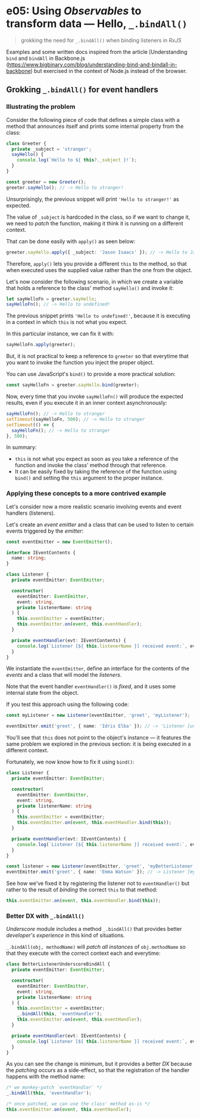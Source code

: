 # e05: Using *Observables* to transform data &mdash; Hello, `_.bindAll()`
> grokking the need for `_.bindAll()` when binding listeners in *RxJS*

Examples and some written docs inspired from the article [Understanding `bind` and `bindAll` in Backbone.js (https://www.bigbinary.com/blog/understanding-bind-and-bindall-in-backbone) but exercised in the context of Node.js instead of the browser.

## Grokking `_.bindAll()` for event handlers

### Illustrating the problem

Consider the following piece of code that defines a simple class with a method that announces itself and prints some internal property from the class:

```typescript
class Greeter {
  private _subject = 'stranger';
  sayHello() {
    console.log(`Hello to ${ this?._subject }!`);
  }
}

const greeter = new Greeter();
greeter.sayHello(); // -> Hello to stranger!
```

Unsurprisingly, the previous snippet will print `'Hello to stranger!'` as expected.

The value of `_subject` is hardcoded in the class, so if we want to change it, we need to *patch* the function, making it think it is running on a different context.

That can be done easily with `apply()` as seen below:

```typescript
greeter.sayHello.apply({ _subject: 'Jason Isaacs' }); // -> Hello to Jason Isaac!
```

Therefore, `apply()` lets you provide a different `this` to the method, so that when executed uses the supplied value rather than the one from the object.

Let's now consider the following scenario, in which we create a variable that holds a reference to the class' method `sayHello()` and invoke it:

```typescript
let sayHelloFn = greeter.sayHello;
sayHelloFn(); // -> Hello to undefined!
```

The previous snippet prints `'Hello to undefined!'`, because it is executing in a context in which `this` is not what you expect.

In this particular instance, we can fix it with:

```typescript
sayHelloFn.apply(greeter);
```

But, it is not practical to keep a reference to `greeter` so that everytime that you want to invoke the function you inject the proper object.

You can use JavaScript's `bind()` to provide a more practical solution:

```typescript
const sayHelloFn = greeter.sayHello.bind(greeter);
```

Now, every time that you invoke `sayHelloFn()` will produce the expected results, even if you execute it in an inner context asynchronously:

```typescript
sayHelloFn(); // -> Hello to stranger
setTimeout(sayHelloFn, 500); // -> Hello to stranger
setTimeout(() => {
  sayHelloFn(); // -> Hello to stranger
}, 500);
```

In summary:
+ `this` is not what you expect as soon as you take a reference of the function and invoke the class' method through that reference.
+ It can be easily fixed by taking the reference of the function using `bind()` and setting the `this` argument to the proper instance.

### Applying these concepts to a more contrived example

Let's consider now a more realistic scenario involving events and event handlers (listeners).

Let's create an *event emitter* and a class that can be used to listen to certain events triggered by the *emitter*:

```typescript
const eventEmitter = new EventEmitter();

interface IEventContents {
  name: string;
}

class Listener {
  private eventEmitter: EventEmitter;

  constructor(
    eventEmitter: EventEmitter,
    event: string,
    private listenerName: string
  ) {
    this.eventEmitter = eventEmitter;
    this.eventEmitter.on(event, this.eventHandler);
  }

  private eventHandler(evt: IEventContents) {
    console.log(`Listener [${ this.listenerName }] received event:`, evt);
  }
}
```

We instantiate the `eventEmitter`, define an interface for the contents of the *events* and a class that will model the *listeners*.

Note that the event handler `eventHandler()` is *fixed*, and it uses some internal state from the object.

If you test this approach using the following code:

```typescript
const myListener = new Listener(eventEmitter, 'greet', 'myListener');

eventEmitter.emit('greet', { name: 'Idris Elba' }); // -> 'Listener [undefined] received event: { name: 'Idris Elba' }'
```

You'll see that `this` does not point to the object's instance &mdash; it features the same problem we explored in the previous section: it is being executed in a different context.

Fortunately, we now know how to fix it using `bind()`:

```typescript
class Listener {
  private eventEmitter: EventEmitter;

  constructor(
    eventEmitter: EventEmitter,
    event: string,
    private listenerName: string
  ) {
    this.eventEmitter = eventEmitter;
    this.eventEmitter.on(event, this.eventHandler.bind(this));
  }

  private eventHandler(evt: IEventContents) {
    console.log(`Listener [${ this.listenerName }] received event:`, evt);
  }
}

const listener = new Listener(eventEmitter, 'greet', 'myBetterListener');
eventEmitter.emit('greet', { name: 'Emma Watson' }); // -> Listener [myBetterListener] received event: { name: 'Emma Watson' }
```

See how we've fixed it by registering the listener not to `eventHandler()` but rather to the result of *binding* the correct `this` to that method:

```typescript
this.eventEmitter.on(event, this.eventHandler.bind(this));
```

### Better DX with `_.bindAll()`

*Underscore* module includes a method `_.bindAll()` that provides better *developer's experience* in this kind of situations.

`_.bindAll(obj, methodName)` will *patch all instances* of `obj.methodName` so that they execute with the correct context each and everytime:

```typescript
class BetterListenerUnderscoreBindAll {
  private eventEmitter: EventEmitter;

  constructor(
    eventEmitter: EventEmitter,
    event: string,
    private listenerName: string
  ) {
    this.eventEmitter = eventEmitter;
    _.bindAll(this, 'eventHandler');
    this.eventEmitter.on(event, this.eventHandler);
  }

  private eventHandler(evt: IEventContents) {
    console.log(`Listener [${ this.listenerName }] received event:`, evt);
  }
}
```

As you can see the change is minimum, but it provides a better *DX* because the *patching* occurs as a side-effect, so that the registration of the handler happens with the method name:

```typescript
/* we monkey-patch `eventHandler` */
_.bindAll(this, 'eventHandler');

/* once patched, we can use the class' method as-is */
this.eventEmitter.on(event, this.eventHandler);
```
